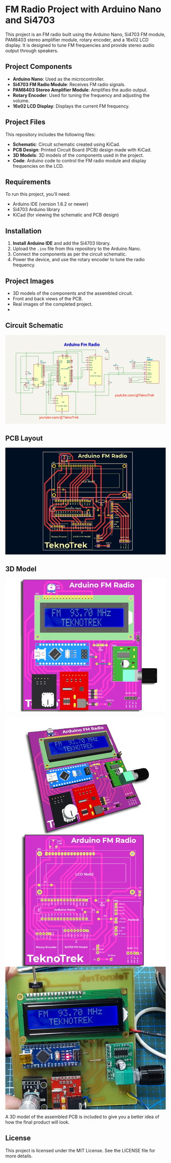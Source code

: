 

# FM Radio Project with Arduino Nano and Si4703

This project is an FM radio built using the Arduino Nano, Si4703 FM module, PAM8403 stereo amplifier module, rotary encoder, and a 16x02 LCD display. It is designed to tune FM frequencies and provide stereo audio output through speakers.

## Project Components

- **Arduino Nano**: Used as the microcontroller.
- **Si4703 FM Radio Module**: Receives FM radio signals.
- **PAM8403 Stereo Amplifier Module**: Amplifies the audio output.
- **Rotary Encoder**: Used for tuning the frequency and adjusting the volume.
- **16x02 LCD Display**: Displays the current FM frequency.

## Project Files

This repository includes the following files:

- **Schematic**: Circuit schematic created using KiCad.
- **PCB Design**: Printed Circuit Board (PCB) design made with KiCad.
- **3D Models**: 3D models of the components used in the project.
- **Code**: Arduino code to control the FM radio module and display frequencies on the LCD.

## Requirements

To run this project, you'll need:
- Arduino IDE (version 1.8.2 or newer)
- Si4703 Arduino library
- KiCad (for viewing the schematic and PCB design)

## Installation

1. **Install Arduino IDE** and add the Si4703 library.
2. Upload the `.ino` file from this repository to the Arduino Nano.
3. Connect the components as per the circuit schematic.
4. Power the device, and use the rotary encoder to tune the radio frequency.

## Project Images

- 3D models of the components and the assembled circuit.
- Front and back views of the PCB.
- Real images of the completed project.
- 
## Circuit Schematic

![FM Transmitter Schematic](https://raw.githubusercontent.com/TeknoTrek/Arduino-Nano-FM-Radio-Si4703/refs/heads/main/images/Arduino-fm-radio.jpg)

## PCB Layout

![PCB Layout](https://raw.githubusercontent.com/TeknoTrek/Arduino-Nano-FM-Radio-Si4703/refs/heads/main/images/Arduino-fm-radio-pcb.jpg)

## 3D Model

![3D Model](https://raw.githubusercontent.com/TeknoTrek/Arduino-Nano-FM-Radio-Si4703/refs/heads/main/images/Arduino-fm-radio-3d-model.jpg)

<img align="center"  alt="PCB 3D Model" src="https://raw.githubusercontent.com/TeknoTrek/Arduino-Nano-FM-Radio-Si4703/refs/heads/main/images/Arduino-fm-radio-si4703-3d-model-pcb-2.jpg">

<img align="center"  alt="PCB" src="https://raw.githubusercontent.com/TeknoTrek/Arduino-Nano-FM-Radio-Si4703/refs/heads/main/images/Arduino-fm-radio-si4703-3d-model-pcb.jpg">

<img align="center"  alt="PCB" src="https://raw.githubusercontent.com/TeknoTrek/Arduino-Nano-FM-Radio-Si4703/refs/heads/main/images/si4703-fm-radio.png">

A 3D model of the assembled PCB is included to give you a better idea of how the final product will look.

## License

This project is licensed under the MIT License. See the LICENSE file for more details.


